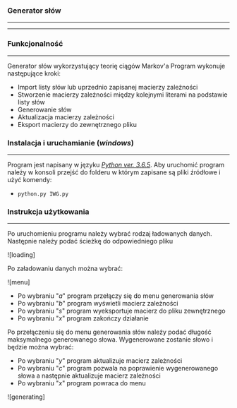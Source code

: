 ### **Generator słów**
__ __ __ __ __
__ __ __ __ __
### **Funkcjonalność**
__ __ __ __ __
Generator słów wykorzystujący teorię ciągów Markov'a
Program wykonuje następujące kroki:
* Import listy słów lub uprzednio zapisanej macierzy zależności
* Stworzenie macierzy zależności między kolejnymi literami na podstawie listy słów
* Generowanie słów
* Aktualizacja macierzy zależności
* Eksport macierzy do zewnętrznego pliku

### **Instalacja i uruchamianie (_windows_)**
__ __ __ __ __
Program jest napisany w języku [_Python ver. 3.6.5_](https://www.python.org/ftp/python/3.6.5/python-3.6.5.exe).
Aby uruchomić program należy w konsoli przejść do folderu w którym zapisane są pliki źródłowe i użyć komendy:
- `python.py IWG.py`

### **Instrukcja użytkowania**
__ __ __ __ __
Po uruchomieniu programu należy wybrać rodzaj ładowanych danych. Następnie należy podać ścieżkę do odpowiedniego pliku

![loading]

Po załadowaniu danych można wybrać:

![menu]

* Po wybraniu "_a_" program przełączy się do menu generowania słów
* Po wybraniu "_b_" program wyświetli macierz zależności
* Po wybraniu "_s_" program wyeksportuje macierz do pliku zewnętrznego
* Po wybraniu "_x_" program zakończy działanie

Po przełączeniu się do menu generowania słów należy podać długość maksymalnego generowanego słowa. Wygenerowane zostanie słowo i będzie można wybrać:

* Po wybraniu "_y_" program aktualizuje macierz zależności
* Po wybraniu "_c_" program pozwala na poprawienie wygenerowanego słowa a następnie aktualizuje macierz zależności
* Po wybraniu "_x_" program powraca do menu

![generating]